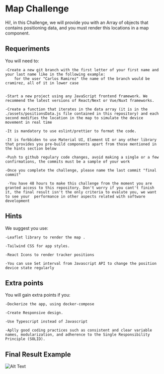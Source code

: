 # Map Challenge

Hi!, in this Challenge, we will provide you with an Array of objects that contains positioning data, and you must render this locations in a map component.

## Requeriments

You will need to:

    -Create a new git branch with the first letter of your first name and your last name like in the following example:
        for the user "Carlos Ramirez" the name of the branch would be cramirez, all of it in lower case


    -Start a new project using any JavaScript frontend framework. We recommend the latest versions of React/Next or Vue/Nuxt frameworks.

    -Create a function that iterates in the data array (it is in the ./assets/positionsData.js file contained in this repository) and each second modifies the location in the map to simulate the device movement in real time

    -It is mandatory to use eslint/prettier to format the code.

    -It is forbbiden to use Material UI, Element UI or any other library that provides you pre-build components apart from those mentioned in the hints section below

    -Push to github regulary code changes, avoid making a single or a few confirmations, the commits must be a sample of your work

    -Once you complete the challenge, please name the last commit "final commit"

     -You have 48 hours to make this challenge from the moment you are granted access to this repository. Don't worry if you cant't finish it, the final result isn't the only criteria to evalute you, we want to see your  performance in other aspects related with software development

## Hints

We suggest you use:

    -Leaflet library to render the map .

    -Tailwind CSS for app styles.

    -React Icons to render tracker positions

    -You can use Set interval from Javascript API to change the position device state regularly

## Extra points

You will gain extra points if you:

    -Dockerize the app, using docker-compose

    -Create Responsive design.

    -Use Typescript instead of Javascript

    -Aplly good coding practices such as consistent and clear variable names, modularization, and adherence to the Single Responsibility Principle (SOLID).

## Final Result Example

![Alt Text](./assets/example.gif)
